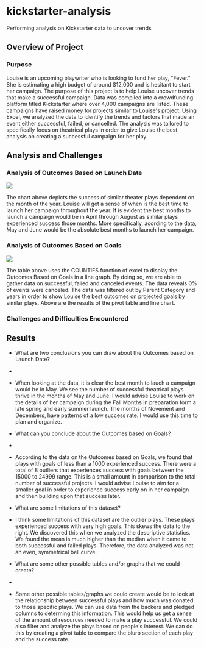 # kickstarter-analysis

Performing analysis on Kickstarter data to uncover trends

## Overview of Project 

### Purpose

Louise is an upcoming playwriter who is looking to fund her play, "Fever." She is estimating a high budget of around $12,000 and is hesitant to start her campaign. The purpose of this project is to help Louise uncover trends that make a successful campaign. Data was compiled into a crowdfunding platform titled Kickstarter where over 4,000 campaigns are listed. These campaigns have raised money for projects similar to Louise's project. Using Excel, we analyzed the data to identify the trends and factors that made an event either successful, failed, or cancelled. The analysis was tailored to specifically focus on theatrical plays in order to give Louise the best analysis on creating a successful campaign for her play. 

## Analysis and Challenges

### Analysis of Outcomes Based on Launch Date

![](images/Theater_Outcomes_vs_Launch.png)

The chart above depicts the success of similar theater plays dependent on the month of the year. Louise will get a sense of when is the best time to launch her campaign throughout the year. It is evident the best months to launch a campaign would be in April through August as similar plays experienced success those months. More specifically, acording to the data, May and June would be the absolute best months to launch her campaign. 

### Analysis of Outcomes Based on Goals

![](images/Outcomes_vs_Goals.png)

The table above uses the COUNTIFS function of excel to display the Outcomes Based on Goals in a line graph. By doing so, we are able to gather data on successful, failed and canceled events. The data reveals 0% of events were canceled. The data was filtered out by Parent Category and years in order to show Louise the best outcomes on projected goals by similar plays. Above are the results of the pivot table and line chart. 

### Challenges and Difficulties Encountered

## Results

- What are two conclusions you can draw about the Outcomes based on Launch Date?
- 
- When looking at the data, it is clear the best month to lauch a campaign would be in May. We see the number of successful theatrical plays thrive in the months of May and June. I would advise Louise to work on the details of her campaign during the Fall Months in preparation form a late spring and early summer launch. The months of Novement and Decembers, have patterns of a low success rate. I would use this time to plan and organize. 

- What can you conclude about the Outcomes based on Goals?
- 
- According to the data on the Outcomes based on Goals, we found that plays with goals of less than a 1000 experienced success. There were a total of 8 outliers that experiences success with goals between the 15000 to 24999 range. This is a small amount in comparison to the total number of successful projects. I would advise Louise to aim for a smaller goal in order to experience success early on in her campaign and then building upon that success later. 

- What are some limitations of this dataset?
- I think some limitations of this dataset are the outlier plays. These plays experienced success with very high goals. This skews the data to the right. We discovered this when we analyzed the descriptive statistics. We found the mean is much higher than the median when it came to both successful and failed plays. Therefore, the data analyzed was not an even, symmetrical bell curve. 

- What are some other possible tables and/or graphs that we could create?
- 
- Some other possible tables/graphs we could create would be to look at the relationship between successful plays and how much was donated to those specific plays. We can use data from the backers and pledged columns to determing this information. This would help us get a sense of the amount of resources needed to make a play successful. We could also filter and analyze the plays based on people's interest. We can do this by creating a pivot table to compare the blurb section of each play and the success rate. 


